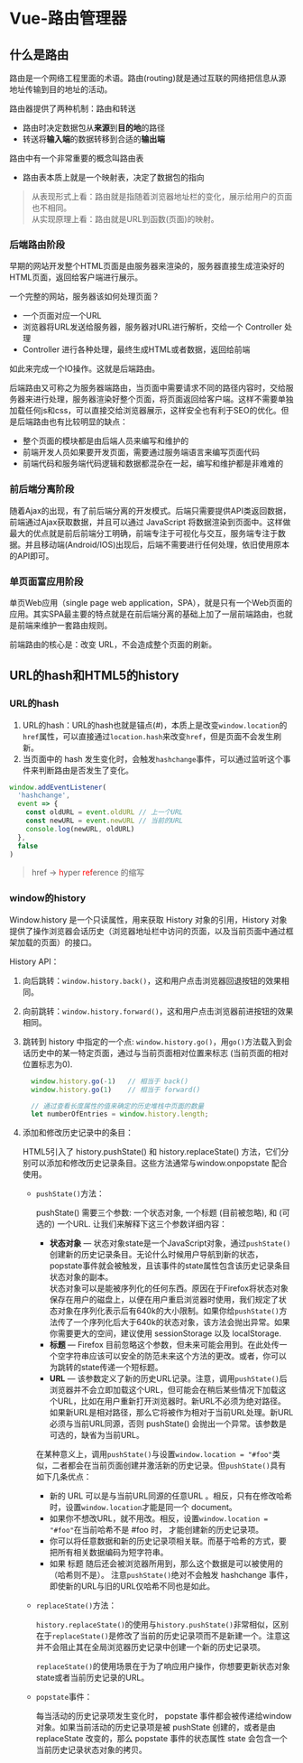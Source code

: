 # Vue-路由管理器

## 什么是路由

路由是一个网络工程里面的术语。路由(routing)就是通过互联的网络把信息从源地址传输到目的地址的活动。

路由器提供了两种机制：路由和转送

- 路由时决定数据包从**来源**到**目的地**的路径
- 转送将**输入端**的数据转移到合适的**输出端**

路由中有一个非常重要的概念叫路由表

- 路由表本质上就是一个映射表，决定了数据包的指向

> 从表现形式上看：路由就是指随着浏览器地址栏的变化，展示给用户的页面也不相同。  
> 从实现原理上看：路由就是URL到函数(页面)的映射。

### 后端路由阶段

早期的网站开发整个HTML页面是由服务器来渲染的，服务器直接生成渲染好的HTML页面，返回给客户端进行展示。

一个完整的网站，服务器该如何处理页面？

- 一个页面对应一个URL
- 浏览器将URL发送给服务器，服务器对URL进行解析，交给一个 Controller 处理
- Controller 进行各种处理，最终生成HTML或者数据，返回给前端

如此来完成一个IO操作。这就是后端路由。

后端路由又可称之为服务器端路由，当页面中需要请求不同的路径内容时，交给服务器来进行处理，服务器渲染好整个页面，将页面返回给客户端。这样不需要单独加载任何js和css，可以直接交给浏览器展示，这样安全也有利于SEO的优化。但是后端路由也有比较明显的缺点：

- 整个页面的模块都是由后端人员来编写和维护的
- 前端开发人员如果要开发页面，需要通过服务端语言来编写页面代码
- 前端代码和服务端代码逻辑和数据都混杂在一起，编写和维护都是非难难的

### 前后端分离阶段

随着Ajax的出现，有了前后端分离的开发模式。后端只需要提供API类返回数据，前端通过Ajax获取数据，并且可以通过 JavaScript 将数据渲染到页面中。这样做最大的优点就是前后前端分工明确，前端专注于可视化与交互，服务端专注于数据。并且移动端(Android/IOS)出现后，后端不需要进行任何处理，依旧使用原本的API即可。

### 单页面富应用阶段

单页Web应用（single page web application，SPA），就是只有一个Web页面的应用。其实SPA最主要的特点就是在前后端分离的基础上加了一层前端路由，也就是前端来维护一套路由规则。

前端路由的核心是：改变 URL，不会造成整个页面的刷新。

## URL的hash和HTML5的history

### URL的hash

1. URL的hash：URL的hash也就是锚点(#)，本质上是改变`window.location`的`href`属性，可以直接通过`location.hash`来改变`href`，但是页面不会发生刷新。
2. 当页面中的 hash 发生变化时，会触发`hashchange`事件，可以通过监听这个事件来判断路由是否发生了变化。

```javascript
window.addEventListener(
  'hashchange',
  event => {
    const oldURL = event.oldURL // 上一个URL
    const newURL = event.newURL // 当前的URL
    console.log(newURL, oldURL)
  },
  false
)
```

> href -> <font color="red">h</font>yper <font color="red">ref</font>erence 的缩写

### window的history

Window.history 是一个只读属性，用来获取 History 对象的引用，History 对象提供了操作浏览器会话历史（浏览器地址栏中访问的页面，以及当前页面中通过框架加载的页面）的接口。

History API：

1. 向后跳转：`window.history.back()`，这和用户点击浏览器回退按钮的效果相同。
2. 向前跳转：`window.history.forward()`，这和用户点击浏览器前进按钮的效果相同。
3. 跳转到 history 中指定的一个点: `window.history.go()`，用`go()`方法载入到会话历史中的某一特定页面，通过与当前页面相对位置来标志 (当前页面的相对位置标志为0).

    ```JavaScript
      window.history.go(-1)   // 相当于 back()
      window.history.go(1)    // 相当于 forward()

      // 通过查看长度属性的值来确定的历史堆栈中页面的数量
      let numberOfEntries = window.history.length;
    ```

4. 添加和修改历史记录中的条目：

    HTML5引入了 history.pushState() 和 history.replaceState() 方法，它们分别可以添加和修改历史记录条目。这些方法通常与window.onpopstate 配合使用。
    - `pushState()`方法：

        pushState() 需要三个参数: 一个状态对象, 一个标题 (目前被忽略), 和 (可选的) 一个URL. 让我们来解释下这三个参数详细内容：
        - **状态对象** — 状态对象state是一个JavaScript对象，通过`pushState()`创建新的历史记录条目。无论什么时候用户导航到新的状态，popstate事件就会被触发，且该事件的state属性包含该历史记录条目状态对象的副本。  
        状态对象可以是能被序列化的任何东西。原因在于Firefox将状态对象保存在用户的磁盘上，以便在用户重启浏览器时使用，我们规定了状态对象在序列化表示后有640k的大小限制。如果你给`pushState()`方法传了一个序列化后大于640k的状态对象，该方法会抛出异常。如果你需要更大的空间，建议使用 sessionStorage 以及 localStorage.
        - **标题** — Firefox 目前忽略这个参数，但未来可能会用到。在此处传一个空字符串应该可以安全的防范未来这个方法的更改。或者，你可以为跳转的state传递一个短标题。
        - **URL** — 该参数定义了新的历史URL记录。注意，调用`pushState()`后浏览器并不会立即加载这个URL，但可能会在稍后某些情况下加载这个URL，比如在用户重新打开浏览器时。新URL不必须为绝对路径。如果新URL是相对路径，那么它将被作为相对于当前URL处理。新URL必须与当前URL同源，否则 pushState() 会抛出一个异常。该参数是可选的，缺省为当前URL。

        在某种意义上，调用`pushState()`与设置`window.location = "#foo"`类似，二者都会在当前页面创建并激活新的历史记录。但`pushState()`具有如下几条优点：
        - 新的 URL 可以是与当前URL同源的任意URL 。相反，只有在修改哈希时，设置`window.location`才能是同一个 document。
        - 如果你不想改URL，就不用改。相反，设置`window.location = "#foo"`在当前哈希不是 #foo 时， 才能创建新的历史记录项。
        - 你可以将任意数据和新的历史记录项相关联。而基于哈希的方式，要把所有相关数据编码为短字符串。
        - 如果 标题 随后还会被浏览器所用到，那么这个数据是可以被使用的（哈希则不是）。
        注意`pushState()`绝对不会触发 hashchange 事件，即使新的URL与旧的URL仅哈希不同也是如此。

    - `replaceState()`方法：

        `history.replaceState()`的使用与`history.pushState()`非常相似，区别在于`replaceState()`是修改了当前的历史记录项而不是新建一个。注意这并不会阻止其在全局浏览器历史记录中创建一个新的历史记录项。

        `replaceState()`的使用场景在于为了响应用户操作，你想要更新状态对象state或者当前历史记录的URL。

    - `popstate`事件：

        每当活动的历史记录项发生变化时， popstate 事件都会被传递给window对象。如果当前活动的历史记录项是被 pushState 创建的，或者是由 replaceState 改变的，那么 popstate 事件的状态属性 state 会包含一个当前历史记录状态对象的拷贝。
